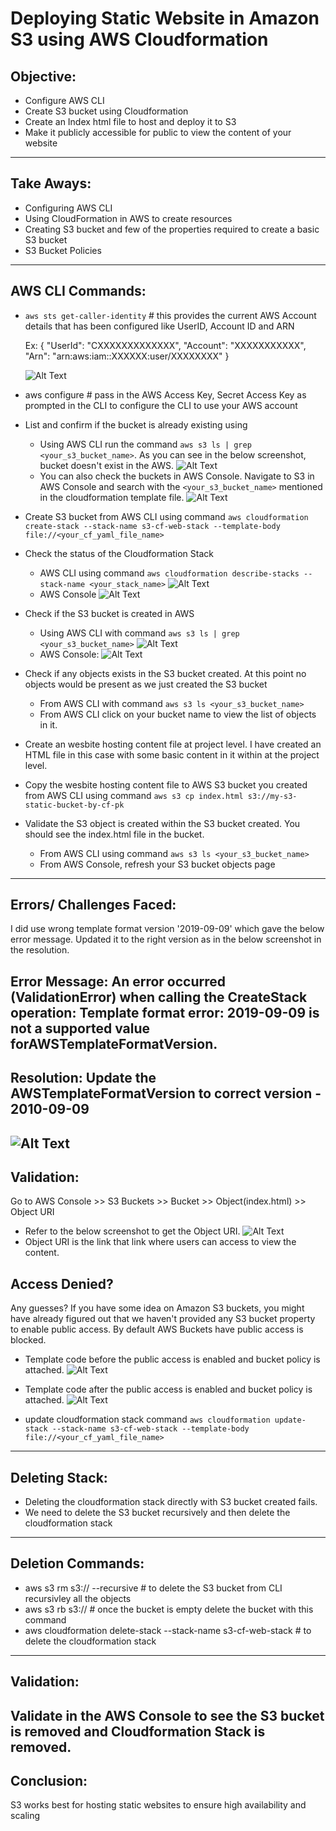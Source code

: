 # Deploying Static Website in Amazon S3 using AWS Cloudformation

## Objective: 
- Configure AWS CLI 
- Create S3 bucket using Cloudformation
- Create an Index html file to host and deploy it to S3 
- Make it publicly accessible for public to view the content of your website
--- 
## Take Aways: 
- Configuring AWS CLI 
- Using CloudFormation in AWS to create resources
- Creating S3 bucket and few of the properties required to create a basic S3 bucket 
- S3 Bucket Policies 
--- 
## AWS CLI Commands: 
- `aws sts get-caller-identity` # this provides the current AWS Account details that has been configured like UserID, Account ID and ARN 

    Ex: 
    {
        "UserId": "CXXXXXXXXXXXXX",
        "Account": "XXXXXXXXXXX",
        "Arn": "arn:aws:iam::XXXXXX:user/XXXXXXXX"
    }

    ![Alt Text](misc/AWS_Details.png)
- aws configure # pass in the AWS Access Key, Secret Access Key as prompted in the CLI to configure the CLI to use your AWS account 
- List and confirm if the bucket is already existing using 
    - Using AWS CLI run the command `aws s3 ls | grep <your_s3_bucket_name>`. As you can see in the below screenshot, bucket doesn't exist in the AWS. 
        ![Alt Text](misc/S3_bucket_checkl.png)
    - You can also check the buckets in AWS Console. Navigate to S3 in AWS Console and search with the `<your_s3_bucket_name>` mentioned in the cloudformation template file. 
        ![Alt Text](misc/AWS_S3_Console.png)
- Create S3 bucket from AWS CLI using command `aws cloudformation create-stack --stack-name s3-cf-web-stack --template-body file://<your_cf_yaml_file_name>` 
- Check the status of the Cloudformation Stack 
    - AWS CLI using command `aws cloudformation describe-stacks --stack-name <your_stack_name>`
      ![Alt Text](misc/CF_STACK_STATUS.png)
    - AWS Console 
      ![Alt Text](misc/CF_STACK_UI.png)
- Check if the S3 bucket is created in AWS 
    - Using AWS CLI with command `aws s3 ls | grep <your_s3_bucket_name>`
      ![Alt Text](misc/S3_BUCKET_STATUS_CLI.png) 
    - AWS Console: 
      ![Alt Text](misc/S3_BUCKET_STATUS_UI.png)
- Check if any objects exists in the S3 bucket created. At this point no objects would be present as we just created the S3 bucket
    - From AWS CLI with command `aws s3 ls <your_s3_bucket_name>`
    - From AWS CLI click on your bucket name to view the list of objects in it. 
- Create an wesbite hosting content file at project level. I have created an HTML file in this case with some basic content in it within at the project level. 
- Copy the wesbite hosting content file to AWS S3 bucket you created from AWS CLI using command `aws s3 cp index.html s3://my-s3-static-bucket-by-cf-pk` 
- Validate the S3 object is created within the S3 bucket created. You should see the index.html file in the bucket.
    - From AWS CLI using command `aws s3 ls <your_s3_bucket_name>` 
    - From AWS Console, refresh your S3 bucket objects page 

---
## Errors/ Challenges Faced: 
I did use wrong template format version '2019-09-09' which gave the below error message. Updated it to the right version as in the below screenshot in the resolution.

Error Message: An error occurred (ValidationError) when calling the CreateStack operation: Template format error: 2019-09-09 is not a supported value forAWSTemplateFormatVersion.
---
## Resolution: Update the AWSTemplateFormatVersion to correct version - 2010-09-09 
![Alt Text](misc/Version_Correction.png) 
---
## Validation: 
Go to AWS Console >> S3 Buckets >> Bucket >> Object(index.html) >> Object URI 
- Refer to the below screenshot to get the Object URI. 
  ![Alt Text](misc/S3_OBJECT_URI.png) 
- Object URI is the link that link where users can access to view the content. 

## Access Denied? 
Any guesses? If you have some idea on Amazon S3 buckets, you might have already figured out that we haven't provided any S3 bucket property to enable public access. By default AWS Buckets have public access is blocked. 

- Template code before the public access is enabled and bucket policy is attached. 
  ![Alt Text](misc/BEFORE_PUBLIC_ACCESS_ENABLED.png)
- Template code after the public access is enabled and bucket policy is attached. 
  ![Alt Text](misc/S3_BUCKET_POLICY.png)

- update cloudformation stack command `aws cloudformation update-stack --stack-name s3-cf-web-stack --template-body file://<your_cf_yaml_file_name>`
---
## Deleting Stack:
- Deleting the cloudformation stack directly with S3 bucket created fails. 
- We need to delete the S3 bucket recursively and then delete the cloudformation stack 
---
## Deletion Commands: 
- aws s3 rm s3://<bucket-name> --recursive # to delete the S3 bucket from CLI recursivley all the objects
- aws s3 rb s3://<bucket-name>  # once the bucket is empty delete the bucket with this command
- aws cloudformation delete-stack --stack-name s3-cf-web-stack # to delete the cloudformation stack 
---
## Validation: 
Validate in the AWS Console to see the  S3 bucket is removed and Cloudformation Stack is removed. 
---
## Conclusion: 
S3 works best for hosting static websites to ensure high availability and scaling